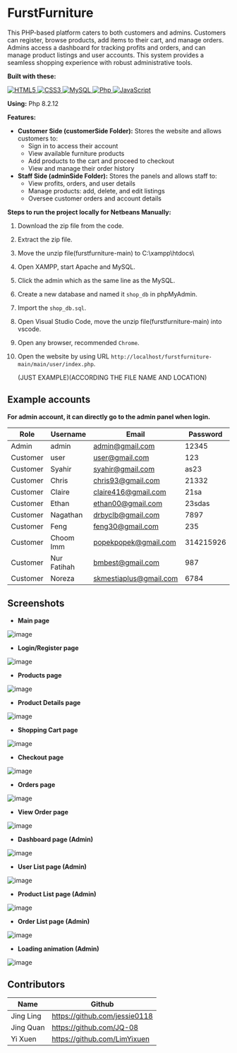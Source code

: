 # FurstFurniture
This PHP-based platform caters to both customers and admins. Customers can register, browse products, add items to their cart, and manage orders. Admins access a dashboard for tracking profits and orders, and can manage product listings and user accounts. This system provides a seamless shopping experience with robust administrative tools.

**Built with these:** 
<p align="left">
   <a href="#">
      <img alt="HTML5" src="https://img.shields.io/badge/html5%20-%23E34F26.svg?&style=for-the-badge&logo=html5&logoColor=white"/>
      <img alt="CSS3" src="https://img.shields.io/badge/css3%20-%231572B6.svg?&style=for-the-badge&logo=css3&logoColor=white"/>
      <img alt="MySQL" src="https://img.shields.io/badge/mysql-%2300f.svg?&style=for-the-badge&logo=mysql&logoColor=white"/>
      <img alt="Php" src="https://img.shields.io/badge/php-474a8a?style=for-the-badge&logo=php&logoColor=white" />
      <img alt="JavaScript" src="https://img.shields.io/badge/javascript%20-%23F7DF1E.svg?&style=for-the-badge&logo=javascript&logoColor=black"/>
   </a>
</p>

**Using:** Php 8.2.12

**Features:**
* **Customer Side (customerSide Folder):** Stores the website and allows customers to:
    * Sign in to access their account
    * View available furniture products
    * Add products to the cart and proceed to checkout
    * View and manage their order history
* **Staff Side (adminSide Folder):** Stores the panels and allows staff to:
    * View profits, orders, and user details
    * Manage products: add, delete, and edit listings
    * Oversee customer orders and account details

**Steps to run the project locally for Netbeans Manually:**

1. Download the zip file from the code.
2. Extract the zip file.
3. Move the unzip file(furstfurniture-main) to C:\xampp\htdocs\
4. Open XAMPP, start Apache and MySQL.
5. Click the admin which as the same line as the MySQL.
6. Create a new database and named it `shop_db` in phpMyAdmin.
7. Import the `shop_db.sql`.
8. Open Visual Studio Code, move the unzip file(furstfurniture-main) into vscode.
9. Open any browser, recommended `Chrome`.
10. Open the website by using URL `http://localhost/furstfurniture-main/main/user/index.php`.
    
    (JUST EXAMPLE)(ACCORDING THE FILE NAME AND LOCATION)

## Example accounts
**For admin account, it can directly go to the admin panel when login.**

| Role | Username | Email | Password |
|---|---|---|---|
| Admin | admin | admin@gmail.com | 12345 |
| Customer | user | user@gmail.com | 123 |
| Customer | Syahir | syahir@gmail.com | as23 |
| Customer | Chris | chris93@gmail.com | 21332 |
| Customer | Claire | claire416@gmail.com | 21sa |
| Customer | Ethan | ethan00@gmail.com | 23sdas |
| Customer | Nagathan | drbyclb@gmail.com | 7897 |
| Customer | Feng | feng30@gmail.com | 235 |
| Customer | Choom Imm | popekpopek@gmail.com | 314215926 |
| Customer | Nur Fatihah | bmbest@gmail.com | 987 |
| Customer | Noreza | skmestiaplus@gmail.com | 6784 |

## Screenshots
* **Main page**

![image](https://github.com/user-attachments/assets/437168b6-e59c-4663-89d4-ee8e0556a4e2)

* **Login/Register page**

![image](https://github.com/user-attachments/assets/880020df-f1eb-48db-b477-e88169ad25fa)

* **Products page**

![image](https://github.com/user-attachments/assets/57ec1bd2-b8e3-46ea-93a1-797fa36e1ed0)

* **Product Details page**

![image](https://github.com/user-attachments/assets/367a65ae-4bd9-487d-b72a-44b142b2c8c0)

* **Shopping Cart page**

![image](https://github.com/user-attachments/assets/08e4cece-9f7e-4be4-ab13-d306dfe0462f)

* **Checkout page**

![image](https://github.com/user-attachments/assets/fa583812-fe75-4fb9-972d-54948de73423)

* **Orders page**

![image](https://github.com/user-attachments/assets/affd418a-9cf6-4b3a-8209-ea53c8e7477a)

* **View Order page**

![image](https://github.com/user-attachments/assets/80673e3f-ef20-4fdb-9852-8c1302693db6)

* **Dashboard page (Admin)**

![image](https://github.com/user-attachments/assets/129fdd11-2a7d-4975-9ab5-e900d7a40b22)

* **User List page (Admin)**

![image](https://github.com/user-attachments/assets/1c9fdb0d-23c7-4242-9224-a66da1577466)

* **Product List page (Admin)**

![image](https://github.com/user-attachments/assets/e990d54b-49b1-4abc-ac80-1e582064df7a)

* **Order List page (Admin)**

![image](https://github.com/user-attachments/assets/8a009cdb-22fe-46eb-8d6b-16ebbb3b4c61)

* **Loading animation (Admin)**

![image](https://github.com/user-attachments/assets/516caae2-0248-4949-9882-642b4b358219)

## Contributors

| Name | Github |
|---|---|
| Jing Ling | https://github.com/jessie0118 |
| Jing Quan | https://github.com/JQ-08 |
| Yi Xuen | https://github.com/LimYixuen |
